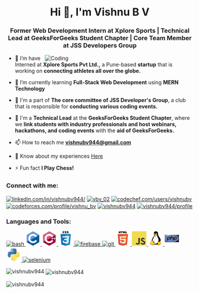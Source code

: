 <!-- [![MasterHead](https://camo.githubusercontent.com/48ec00ed4c84e771db4a1db90b56352923a8d644452a32b434d68e97006c9337/68747470733a2f2f63686b736b696c6c732e636f6d2f77702d636f6e74656e742f75706c6f6164732f323032302f30342f504e432d416e696d617465642d42616e6e6572732e676966)](https://rishavchanda.io) -->
<h1 align="center">Hi 👋, I'm Vishnu B V</h1>
<h3 align="center">Former Web Development Intern at Xplore Sports | Technical Lead at GeeksForGeeks Student Chapter | Core Team Member at JSS Developers Group</h3>
<img align="right" alt="Coding" width="400" src="https://camo.githubusercontent.com/5ddf73ad3a205111cf8c686f687fc216c2946a75005718c8da5b837ad9de78c9/68747470733a2f2f7468756d62732e6766796361742e636f6d2f4576696c4e657874446576696c666973682d736d616c6c2e676966">

<!-- <p align="left"> <a href="https://github.com/ryo-ma/github-profile-trophy"><img src="https://github-profile-trophy.vercel.app/?username=vishnubv944" alt="vishnubv944" /></a> </p> -->

- 🔭 I’m have Interned at **Xplore Sports Pvt Ltd.,** a Pune-based **startup** that is working on **connecting athletes all over the globe.**

- 🌱 I’m currently learning **Full-Stack Web Development** using **MERN Technology**

- 👯 I'm a part of **The core committee of JSS Developer's Group**, a club that is responsible for **conducting various coding events.**

- 🤝 I'm a **Technical Lead** at the **GeeksForGeeks Student Chapter**, where we **link students with industry professionals and host webinars, hackathons, and coding events** with the **aid of GeeksForGeeks.**

- 📫 How to reach me **vishnubv944@gmail.com**

- 📄 Know about my experiences [Here](https://drive.google.com/file/d/1nmnaR7hEnWowDx0wcusr6ai89vQ3vwz5/view?usp=sharing)

- ⚡ Fun fact **I Play Chess!**

<h3 align="left">Connect with me:</h3>
<p align="left">
<a href="https://linkedin.com/in/vishnubv944/" target="blank"><img align="center" src="https://raw.githubusercontent.com/rahuldkjain/github-profile-readme-generator/master/src/images/icons/Social/linked-in-alt.svg" alt="linkedin.com/in/vishnubv944/" height="30" width="40" /></a>
<a href="https://instagram.com/vbv_02" target="blank"><img align="center" src="https://raw.githubusercontent.com/rahuldkjain/github-profile-readme-generator/master/src/images/icons/Social/instagram.svg" alt="vbv_02" height="30" width="40" /></a>
<a href="https://www.codechef.com/users/vishnubv" target="blank"><img align="center" src="https://cdn.jsdelivr.net/npm/simple-icons@3.1.0/icons/codechef.svg" alt="codechef.com/users/vishnubv" height="30" width="40" /></a>
<a href="https://codeforces.com/profile/vishnu_bv" target="blank"><img align="center" src="https://raw.githubusercontent.com/rahuldkjain/github-profile-readme-generator/master/src/images/icons/Social/codeforces.svg" alt="codeforces.com/profile/vishnu_bv" height="30" width="40" /></a>
<a href="https://www.leetcode.com/vishnubv944" target="blank"><img align="center" src="https://raw.githubusercontent.com/rahuldkjain/github-profile-readme-generator/master/src/images/icons/Social/leet-code.svg" alt="vishnubv944" height="30" width="40" /></a>
<a href="https://auth.geeksforgeeks.org/user/vishnubv944/profile" target="blank"><img align="center" src="https://raw.githubusercontent.com/rahuldkjain/github-profile-readme-generator/master/src/images/icons/Social/geeks-for-geeks.svg" alt="vishnubv944/profile" height="30" width="40" /></a>
</p>

<h3 align="left">Languages and Tools:</h3>
<p align="left"> <a href="https://www.gnu.org/software/bash/" target="_blank" rel="noreferrer"> <img src="https://www.vectorlogo.zone/logos/gnu_bash/gnu_bash-icon.svg" alt="bash" width="40" height="40"/> </a> <a href="https://www.cprogramming.com/" target="_blank" rel="noreferrer"> <img src="https://raw.githubusercontent.com/devicons/devicon/master/icons/c/c-original.svg" alt="c" width="40" height="40"/> </a> <a href="https://www.w3schools.com/cpp/" target="_blank" rel="noreferrer"> <img src="https://raw.githubusercontent.com/devicons/devicon/master/icons/cplusplus/cplusplus-original.svg" alt="cplusplus" width="40" height="40"/> </a> <a href="https://www.w3schools.com/css/" target="_blank" rel="noreferrer"> <img src="https://raw.githubusercontent.com/devicons/devicon/master/icons/css3/css3-original-wordmark.svg" alt="css3" width="40" height="40"/> </a> <a href="https://firebase.google.com/" target="_blank" rel="noreferrer"> <img src="https://www.vectorlogo.zone/logos/firebase/firebase-icon.svg" alt="firebase" width="40" height="40"/> </a> <a href="https://git-scm.com/" target="_blank" rel="noreferrer"> <img src="https://www.vectorlogo.zone/logos/git-scm/git-scm-icon.svg" alt="git" width="40" height="40"/> </a> <a href="https://www.w3.org/html/" target="_blank" rel="noreferrer"> <img src="https://raw.githubusercontent.com/devicons/devicon/master/icons/html5/html5-original-wordmark.svg" alt="html5" width="40" height="40"/> </a> <a href="https://developer.mozilla.org/en-US/docs/Web/JavaScript" target="_blank" rel="noreferrer"> <img src="https://raw.githubusercontent.com/devicons/devicon/master/icons/javascript/javascript-original.svg" alt="javascript" width="40" height="40"/> </a> <a href="https://www.linux.org/" target="_blank" rel="noreferrer"> <img src="https://raw.githubusercontent.com/devicons/devicon/master/icons/linux/linux-original.svg" alt="linux" width="40" height="40"/> </a> <a href="https://www.php.net" target="_blank" rel="noreferrer"> <img src="https://raw.githubusercontent.com/devicons/devicon/master/icons/php/php-original.svg" alt="php" width="40" height="40"/> </a> <a href="https://www.python.org" target="_blank" rel="noreferrer"> <img src="https://raw.githubusercontent.com/devicons/devicon/master/icons/python/python-original.svg" alt="python" width="40" height="40"/> </a> <a href="https://www.selenium.dev" target="_blank" rel="noreferrer"> <img src="https://raw.githubusercontent.com/detain/svg-logos/780f25886640cef088af994181646db2f6b1a3f8/svg/selenium-logo.svg" alt="selenium" width="40" height="40"/> </a> </p>

<p><img align="left" src="https://github-readme-stats.vercel.app/api/top-langs?username=vishnubv944&show_icons=true&locale=en&layout=compact" alt="vishnubv944" /></p>

<p>&nbsp;<img align="center" src="https://github-readme-stats.vercel.app/api?username=vishnubv944&show_icons=true&locale=en" alt="vishnubv944" /></p>

<p><img align="center" src="https://github-readme-streak-stats.herokuapp.com/?user=vishnubv944&" alt="vishnubv944" /></p>
